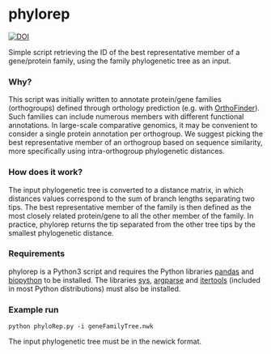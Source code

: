 # phylorep

[![DOI](https://zenodo.org/badge/719473089.svg)](https://zenodo.org/doi/10.5281/zenodo.10142122)

Simple script retrieving the ID of the best representative member of a gene/protein family, using the family phylogenetic tree as an input.

### Why?
This script was initially written to annotate protein/gene families (orthogroups) defined through orthology prediction (e.g. with [OrthoFinder](https://github.com/davidemms/OrthoFinder)).
Such families can include numerous members with different functional annotations. In large-scale comparative genomics, it may be convenient to consider a single protein annotation per orthogroup.
We suggest picking the best representative member of an orthogroup based on sequence similarity, more specifically using intra-orthogroup phylogenetic distances.

### How does it work?
The input phylogenetic tree is converted to a distance matrix, in which distances values correspond to the sum of branch lengths separating two tips.
The best representative member of the family is then defined as the most closely related protein/gene to all the other member of the family.
In practice, phylorep returns the tip separated from the other tree tips by the smallest phylogenetic distance.

### Requirements
phylorep is a Python3 script and requires the Python libraries [pandas](https://pandas.pydata.org/) and [biopython](https://biopython.org/) to be installed.
The libraries [sys](https://docs.python.org/3/library/sys.html), [argparse](https://docs.python.org/3/library/argparse.html) and [itertools](https://docs.python.org/3/library/itertools.html) (included in most Python distributions) must also be installed.

### Example run
```
python phyloRep.py -i geneFamilyTree.nwk
```
The input phylogenetic tree must be in the newick format.
